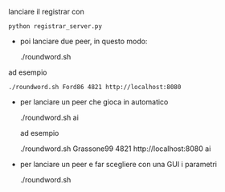 lanciare il registrar con

    python registrar_server.py


* poi lanciare due peer, in questo modo:

    ./roundword.sh <nickname> <porta> <url registrar>

ad esempio

    ./roundword.sh Ford86 4821 http://localhost:8080

* per lanciare un peer che gioca in automatico

    ./roundword.sh <nickname> <porta> <url registrar> ai

    ad esempio

    ./roundword.sh Grassone99 4821 http://localhost:8080 ai

* per lanciare un peer e far scegliere con una GUI i parametri

    ./roundword.sh